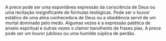 ﻿A prece pode ser uma espontânea expressão da consciência de Deus ou uma recitação insignificante de fórmulas teológicas. Pode ser o louvor estático de uma alma conhecedora de Deus ou a obediência servil de um mortal dominado pelo medo. Algumas vezes é a expressão patética de anseio espiritual e outras vezes o clamor barulhento de frases pias. A prece pode ser um louvor jubiloso ou uma humilde súplica de perdão.